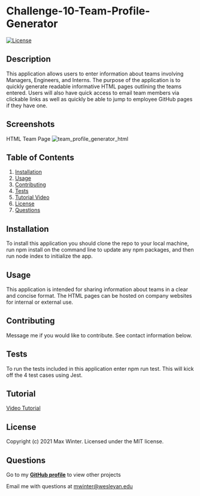 
  # Challenge-10-Team-Profile-Generator
  [![License](https://img.shields.io/badge/License-MIT-yellow.svg)](https://opensource.org/licenses/MIT)

  ## Description
  This application allows users to enter information about teams involving Managers, Engineers, and Interns. The purpose of the application is to quickly generate readable informative HTML pages outlining the teams entered. Users will also have quick access to email team members via clickable links as well as quickly be able to jump to employee GitHub pages if they have one.

  ## Screenshots
  HTML Team Page
  ![team_profile_generator_html](https://user-images.githubusercontent.com/90287696/146646401-dcb61a11-96b9-4a7a-a5aa-3303e918aaf2.png)

  ## Table of Contents
  1. [Installation](#installation)
  2. [Usage](#usage)
  3. [Contributing](#contributing)
  4. [Tests](#tests)
  5. [Tutorial Video](#tutorial)
  5. [License](#license)
  6. [Questions](#questions)

  ## Installation
  To install this application you should clone the repo to your local machine, run npm install on the command line to update any npm packages, and then run node index to initialize the app.

  ## Usage
  This application is intended for sharing information about teams in a clear and concise format. The HTML pages can be hosted on company websites for internal or external use.

  ## Contributing
  Message me if you would like to contribute. See contact information below.

  ## Tests
  To run the tests included in this application enter npm run test. This will kick off the 4 test cases using Jest.
  
  ## Tutorial
  [Video Tutorial](https://drive.google.com/file/d/1iWogBu6J8YFFpqaDi9Ipu17mw9VzoMnf/view?usp=sharing)

  ## License
  Copyright (c) 2021 Max Winter. Licensed under the MIT license.
  
  ## Questions
  Go to my **[GitHub profile](https://github.com/mwin1201)** to view other projects 
  
  Email me with questions at mwinter@wesleyan.edu
